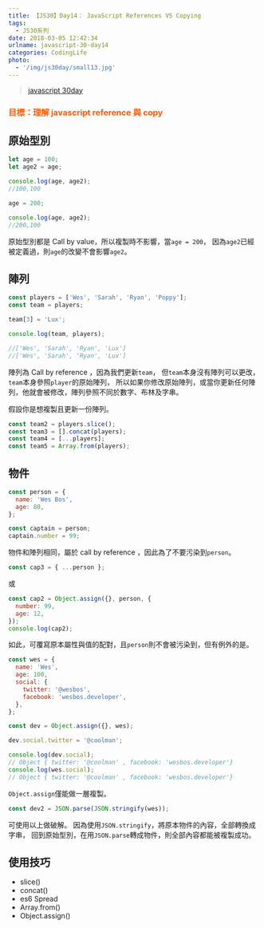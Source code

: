 ```yaml
---
title: 【JS30】Day14： JavaScript References VS Copying
tags:
  - JS30系列
date: 2018-03-05 12:42:34
urlname: javascript-30-day14
categories: CodingLife
photo:
  - '/img/js30day/small13.jpg'
---
```


> [javascript 30day](https://javascript30.com/)

<!-- more -->

### <span style="color:#ff5900">目標：理解 javascript reference 與 copy</span>

## 原始型別

```js
let age = 100;
let age2 = age;

console.log(age, age2);
//100,100

age = 200;

console.log(age, age2);
//200,100
```

原始型別都是 Call by value，所以複製時不影響，當`age = 200`，
因為`age2`已經被定義過，則`age`的改變不會影響`age2`。

## 陣列

```js
const players = ['Wes', 'Sarah', 'Ryan', 'Poppy'];
const team = players;

team[3] = 'Lux';

console.log(team, players);

//['Wes', 'Sarah', 'Ryan', 'Lux']
//['Wes', 'Sarah', 'Ryan', 'Lux']
```

陣列為 Call by reference ，因為我們更新`team`，
但`team`本身沒有陣列可以更改，`team`本身參照`player`的原始陣列，
所以如果你修改原始陣列，或當你更新任何陣列，他就會被修改，陣列參照不同於數字、布林及字串。

假設你是想複製且更新一份陣列。

```js
const team2 = players.slice();
const team3 = [].concat(players);
const team4 = [...players];
const team5 = Array.from(players);
```

## 物件

```js
const person = {
  name: 'Wes Bos',
  age: 80,
};

const captain = person;
captain.number = 99;
```

物件和陣列相同，屬於 call by reference ，因此為了不要污染到`person`。

```js
const cap3 = { ...person };
```

或

```js
const cap2 = Object.assign({}, person, {
  number: 99,
  age: 12,
});
console.log(cap2);
```

如此，可覆寫原本屬性與值的配對，且`person`則不會被污染到，但有例外的是。

```js
const wes = {
  name: 'Wes',
  age: 100,
  social: {
    twitter: '@wesbos',
    facebook: 'wesbos.developer',
  },
};

const dev = Object.assign({}, wes);

dev.social.twitter = '@coolman';

console.log(dev.social);
// Object { twitter: '@coolman' , facebook: 'wesbos.developer'}
console.log(wes.social);
// Object { twitter: '@coolman' , facebook: 'wesbos.developer'}
```

`Object.assign`僅能做一層複製。

```js
const dev2 = JSON.parse(JSON.stringify(wes));
```

可使用以上做破解。
因為使用`JSON.stringify`，將原本物件的內容，全部轉換成字串，
回到原始型別，在用`JSON.parse`轉成物件，則全部內容都能被複製成功。

## 使用技巧

- slice()
- concat()
- es6 Spread
- Array.from()
- Object.assign()
